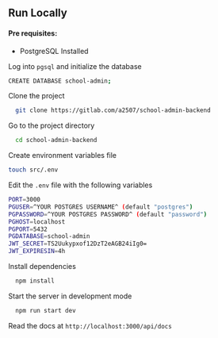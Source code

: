 ## Run Locally

#### Pre requisites:

- PostgreSQL Installed

Log into `pgsql` and initialize the database

```bash
CREATE DATABASE school-admin;
```

Clone the project

```bash
  git clone https://gitlab.com/a2507/school-admin-backend
```

Go to the project directory

```bash
  cd school-admin-backend
```

Create environment variables file

```bash
touch src/.env
```

Edit the `.env` file with the following variables

```bash
PORT=3000
PGUSER=^YOUR POSTGRES USERNAME^ (default "postgres")
PGPASSWORD=^YOUR POSTGRES PASSWORD^ (default "password")
PGHOST=localhost
PGPORT=5432
PGDATABASE=school-admin
JWT_SECRET=TS2Uukypxof12DzT2eAGB24iIg0=
JWT_EXPIRESIN=4h
```

Install dependencies

```bash
  npm install
```

Start the server in development mode

```bash
  npm run start dev
```

Read the docs at `http://localhost:3000/api/docs`
